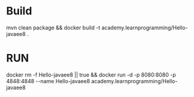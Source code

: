 # Build
mvn clean package && docker build -t academy.learnprogramming/Hello-javaee8 .

# RUN

docker rm -f Hello-javaee8 || true && docker run -d -p 8080:8080 -p 4848:4848 --name Hello-javaee8 academy.learnprogramming/Hello-javaee8 